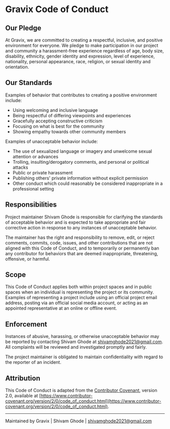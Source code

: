 # Gravix Code of Conduct

## Our Pledge

At Gravix, we are committed to creating a respectful, inclusive, and positive environment for everyone. We pledge to make participation in our project and community a harassment-free experience regardless of age, body size, disability, ethnicity, gender identity and expression, level of experience, nationality, personal appearance, race, religion, or sexual identity and orientation.

## Our Standards

Examples of behavior that contributes to creating a positive environment include:

* Using welcoming and inclusive language
* Being respectful of differing viewpoints and experiences
* Gracefully accepting constructive criticism
* Focusing on what is best for the community
* Showing empathy towards other community members

Examples of unacceptable behavior include:

* The use of sexualized language or imagery and unwelcome sexual attention or advances
* Trolling, insulting/derogatory comments, and personal or political attacks
* Public or private harassment
* Publishing others' private information without explicit permission
* Other conduct which could reasonably be considered inappropriate in a professional setting

## Responsibilities

Project maintainer Shivam Ghode is responsible for clarifying the standards of acceptable behavior and is expected to take appropriate and fair corrective action in response to any instances of unacceptable behavior.

The maintainer has the right and responsibility to remove, edit, or reject comments, commits, code, issues, and other contributions that are not aligned with this Code of Conduct, and to temporarily or permanently ban any contributor for behaviors that are deemed inappropriate, threatening, offensive, or harmful.

## Scope

This Code of Conduct applies both within project spaces and in public spaces when an individual is representing the project or its community. Examples of representing a project include using an official project email address, posting via an official social media account, or acting as an appointed representative at an online or offline event.

## Enforcement

Instances of abusive, harassing, or otherwise unacceptable behavior may be reported by contacting Shivam Ghode at shivamghode2021@gmail.com. All complaints will be reviewed and investigated promptly and fairly.

The project maintainer is obligated to maintain confidentiality with regard to the reporter of an incident.

## Attribution

This Code of Conduct is adapted from the [Contributor Covenant](https://www.contributor-covenant.org), version 2.0, available at [https://www.contributor-covenant.org/version/2/0/code_of_conduct.html](https://www.contributor-covenant.org/version/2/0/code_of_conduct.html).

---
Maintained by Gravix | Shivam Ghode | shivamghode2021@gmail.com